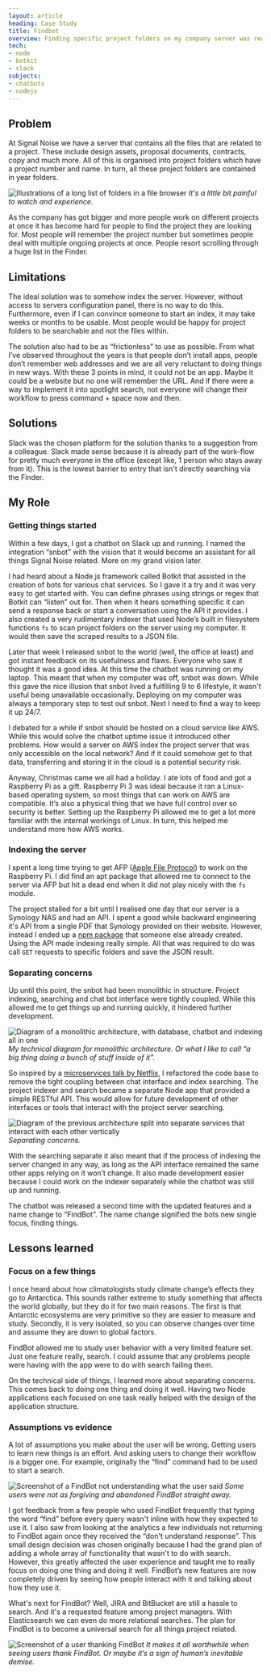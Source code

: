 ```yaml
---
layout: article
heading: Case Study
title: Findbot
overview: Finding specific project folders on my company server was really hard. So I created a Slack bot for my colleagues to locate and open project folders&nbsp;quickly.
tech: 
- node
- botkit
- slack
subjects: 
- chatbots
- nodejs
---
```


## Problem
At Signal Noise we have a server that contains all the files that are related to a project. These include design assets, proposal documents, contracts, copy and much more. All of this is organised into project folders which have a project number and name. In turn, all these project folders are contained in year folders.

![Illustrations of a long list of folders in a file browser](images/browser.svg)
*It's a little bit painful to watch and experience.*

As the company has got bigger and more people work on different projects at once it has become hard for people to find the project they are looking for. Most people will remember the project number but sometimes people deal with multiple ongoing projects at once. People resort scrolling through a huge list in the Finder.

## Limitations
The ideal solution was to somehow index the server. However, without access to servers configuration panel, there is no way to do this. Furthermore, even if I can convince someone to start an index, it may take weeks or months to be usable. Most people would be happy for project folders to be searchable and not the files within.

The solution also had to be as “frictionless” to use as possible. From what I’ve observed throughout the years is that people don’t install apps, people don’t remember web addresses and we are all very reluctant to doing things in new ways. With these 3 points in mind, it could not be an app. Maybe it could be a website but no one will remember the URL. And if there were a way to implement it into spotlight search, not everyone will change their workflow to press command + space now and then.

## Solutions
Slack was the chosen platform for the solution thanks to a suggestion from a colleague. Slack made sense because it is already part of the work-flow for pretty much everyone in the office (except like, 1 person who stays away from it). This is the lowest barrier to entry that isn't directly searching via the Finder.

## My Role
### Getting things started
Within a few days, I got a chatbot on Slack up and running. I named the integration “snbot” with the vision that it would become an assistant for all things Signal Noise related. More on my grand vision later.

I had heard about a Node.js framework called Botkit that assisted in the creation of bots for various chat services. So I gave it a try and it was very easy to get started with. You can define phrases using strings or regex that Botkit can “listen” out for. Then when it hears something specific it can send a response back or start a conversation using the API it provides. I also created a very rudimentary indexer that used Node’s built in filesystem functions `fs` to scan project folders on the server using my computer. It would then save the scraped results to a JSON file.

Later that week I released snbot to the world (well, the office at least) and got instant feedback on its usefulness and flaws. Everyone who saw it thought it was a good idea. At this time the chatbot was running on my laptop. This meant that when my computer was off, snbot was down. While this gave the nice illusion that snbot lived a fulfilling 9 to 6 lifestyle, it wasn't useful being unavailable occasionally. Deploying on my computer was always a temporary step to test out snbot. Next I need to find a way to keep it up 24/7.

I debated for a while if snbot should be hosted on a cloud service like AWS. While this would solve the chatbot uptime issue it introduced other problems. How would a server on AWS index the project server that was only accessible on the local network? And if it could somehow get to that data, transferring and storing it in the cloud is a potential security risk.

Anyway, Christmas came we all had a holiday. I ate lots of food and got a Raspberry Pi as a gift. Raspberry Pi 3 was ideal because it ran a Linux-based operating system, so most things that can work on AWS are compatible. It’s also a physical thing that we have full control over so security is better. Setting up the Raspberry Pi allowed me to get a lot more familiar with the internal workings of Linux. In turn, this helped me understand more how AWS works.

### Indexing the server
I spent a long time trying to get AFP ([Apple File Protocol](https://en.wikipedia.org/wiki/Apple_Filing_Protocol)) to work on the Raspberry Pi. I did find an apt package that allowed me to connect to the server via AFP but hit a dead end when it did not play nicely with the `fs` module.

The project stalled for a bit until I realised one day that our server is a Synology NAS and had an API. I spent a good while backward engineering it's API from a single PDF that Synology provided on their website. However, instead I ended up a [npm package](https://www.npmjs.com/package/synology) that someone else already created.
Using the API made indexing really simple. All that was required to do was call `GET` requests to specific folders and save the JSON result.

### Separating concerns
Up until this point, the snbot had been monolithic in structure. Project indexing, searching and chat bot interface were tightly coupled. While this allowed me to get things up and running quickly, it hindered further development.

![Diagram of a monolithic architecture, with database, chatbot and indexing all in one](images/monolithic_diagram.svg)
*My technical diagram for monolithic architecture. Or what I like to call “a big thing doing a bunch of stuff inside of it”.*

So inspired by a [microservices talk by Netflix](https://www.youtube.com/watch?v=57UK46qfBLY), I refactored the code base to remove the tight coupling between chat interface and index searching. The project indexer and search became a separate Node app that provided a simple RESTful API. This would allow for future development of other interfaces or tools that interact with the project server searching.

![Diagram of the previous architecture split into separate services that interact with each other vertically](images/services_diagram.svg)
*Separating concerns.*

With the searching separate it also meant that if the process of indexing the server changed in any way, as long as the API interface remained the same other apps relying on it won’t change.
It also made development easier because I could work on the indexer separately while the chatbot was still up and running.

The chatbot was released a second time with the updated features and a name change to “FindBot”. The name change signified the bots new single focus, finding things.

## Lessons learned
### Focus on a few things
I once heard about how climatologists study climate change’s effects they go to Antarctica. This sounds rather extreme to study something that affects the world globally, but they do it for two main reasons. The first is that Antarctic ecosystems are very primitive so they are easier to measure and study. Secondly, it is very isolated, so you can observe changes over time and assume they are down to global factors.

FindBot allowed me to study user behavior with a very limited feature set. Just one feature really, search. I could assume that any problems people were having with the app were to do with search failing them.

On the technical side of things, I learned more about separating concerns. This comes back to doing one thing and doing it well. Having two Node applications each focused on one task really helped with the design of the application structure.

### Assumptions vs evidence
A lot of assumptions you make about the user will be wrong. Getting users to learn new things is an effort. And asking users to change their workflow is a bigger one. For example, originally the “find” command had to be used to start a search.

![Screenshot of a FindBot not understanding what the user said](images/failed_chat.svg)
*Some users were not as forgiving and abandoned FindBot straight away.*

I got feedback from a few people who used FindBot frequently that typing the word “find” before every query wasn't inline with how they expected to use it.  I also saw from looking at the analytics a few individuals not returning to FindBot again once they received the “don't understand response”. This small design decision was chosen originally because I had the grand plan of adding a whole array of functionality that wasn't to do with search. However, this greatly affected the user experience and taught me to really focus on doing one thing and doing it well.
FindBot’s new features are now completely driven by seeing how people interact with it and talking about how they use it.

What's next for FindBot? Well, JIRA and BitBucket are still a hassle to search. And it's a requested feature among project managers. With Elasticsearch we can even do more relational searches. The plan for FindBot is to become a universal search for all things project related.

![Screenshot of a user thanking FindBot](images/thanks_chat.svg)
*It makes it all worthwhile when seeing users thank FindBot. Or maybe it’s a sign of human’s inevitable demise.*
